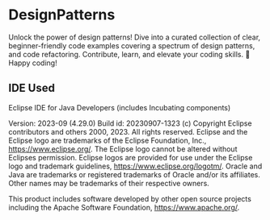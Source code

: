 # DesignPatterns
Unlock the power of design patterns! Dive into a curated collection of clear, beginner-friendly code examples covering a spectrum of design patterns, and code refactoring. Contribute, learn, and elevate your coding skills. 🚀 Happy coding! 

## IDE Used

Eclipse IDE for Java Developers (includes Incubating components)

Version: 2023-09 (4.29.0)
Build id: 20230907-1323
(c) Copyright Eclipse contributors and others 2000, 2023.  All rights reserved. Eclipse and the Eclipse logo are trademarks of the Eclipse Foundation, Inc., https://www.eclipse.org/. The Eclipse logo cannot be altered without Eclipses permission. Eclipse logos are provided for use under the Eclipse logo and trademark guidelines, https://www.eclipse.org/logotm/. Oracle and Java are trademarks or registered trademarks of Oracle and/or its affiliates. Other names may be trademarks of their respective owners.

This product includes software developed by other open source projects including the Apache Software Foundation, https://www.apache.org/.
